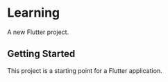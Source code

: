 # Learning 

A new Flutter project.

## Getting Started

This project is a starting point for a Flutter application.

